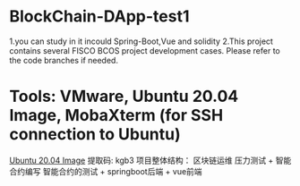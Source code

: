 # BlockChain-DApp-test1
1.you can study in it incould Spring-Boot,Vue and solidity
2.This project contains several FISCO BCOS project development cases. Please refer to the code branches if needed.
# Tools: VMware, Ubuntu 20.04 Image, MobaXterm (for SSH connection to Ubuntu)
[Ubuntu 20.04 Image](https://pan.baidu.com/s/1M7xm4QKEMEGWSwFBTthKxw) 提取码: kgb3
项目整体结构：
区块链运维 压力测试 + 智能合约编写 智能合约的测试 + springboot后端 + vue前端
